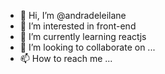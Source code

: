 - 👋 Hi, I’m @andradeleilane
- 👀 I’m interested in front-end
- 🌱 I’m currently learning reactjs
- 💞️ I’m looking to collaborate on ...
- 📫 How to reach me ...

<!---
andradeleilane/andradeleilane is a ✨ special ✨ repository because its `README.md` (this file) appears on your GitHub profile.
You can click the Preview link to take a look at your changes.
--->
